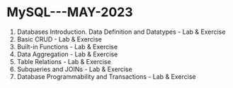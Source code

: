 # MySQL---MAY-2023
1. Databases Introduction. Data Definition and Datatypes - Lab & Exercise
2. Basic CRUD - Lab & Exercise
3. Built-in Functions - Lab & Exercise
4. Data Aggregation - Lab & Exercise
5. Table Relations - Lab & Exercise
6. Subqueries and JOINs - Lab & Exercise
7. Database Programmability and Transactions - Lab & Exercise
